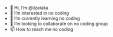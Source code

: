 - 👋 Hi, I’m @ilzataka
- 👀 I’m interested in no coding
- 🌱 I’m currently learning no coding
- 💞️ I’m looking to collaborate on no coding group
- 📫 How to reach me no coding
<!---
ilzataka/ilzataka is a ✨ special ✨ repository because its `README.md` (this file) appears on your GitHub profile.
You can click the Preview link to take a look at your changes.
--->

